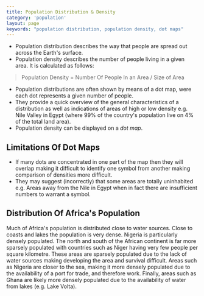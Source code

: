 ```yaml
---
title: Population Distribution & Density
category: 'population'
layout: page
keywords: "population distribution, population density, dot maps"
---
```


- Population distribution describes the way that people are spread out across the Earth's surface.
- Population density describes the number of people living in a given area. It is calculated as follows:

> Population Density = Number Of People In an Area / Size of Area

- Population distributions are often shown by means of a dot map, were each dot represents a given number of people. 
- They provide a quick overview of the general characteristics of a distribution as well as indications of areas of high or low density e.g. Nile Valley in Egypt (where 99% of the country's population live on 4% of the total land area).
- Population density can be displayed on a *dot map*. 

## Limitations Of Dot Maps

- If many dots are concentrated in one part of the map then they will overlap making it difficult to identify one symbol from another making comparison of densities more difficult. 
- They may suggest (incorrectly) that some areas are totally uninhabited e.g. Areas away from the Nile in Egypt when in fact there are insufficient numbers to warrant a symbol.

## Distribution Of Africa's Population

Much of Africa's population is distributed close to water sources. Close to coasts and lakes the population is very dense. Nigeria is particularly densely populated. The north and south of the African continent is far more sparsely populated with countries such as Niger having very few people per square kilometre. These areas are sparsely populated due to the lack of water sources making developing the area  and survival difficult. Areas such as Nigeria are closer to the sea, making it more densely populated due to the availability of a port for trade, and therefore work. Finally, areas such as Ghana are likely more densely populated due to the availability of water from lakes (e.g. Lake Volta).